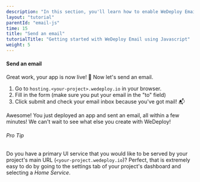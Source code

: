 ```yaml
---
description: "In this section, you'll learn how to enable WeDeploy Email on your application."
layout: "tutorial"
parentId: "email-js"
time: 15
title: "Send an email"
tutorialTitle: "Getting started with WeDeploy Email using Javascript"
weight: 5
---
```


#### Send an email

Great work, your app is now live! 🚀 Now let's send an email.

1. Go to `hosting.<your-project>.wedeploy.io` in your browser.
2. Fill in the form (make sure you put your email in the "to" field)
3. Click submit and check your email inbox because you've got mail! 📬

Awesome! You just deployed an app and sent an email, all within a few minutes! We can't wait to see what else you create with WeDeploy! 


<aside>

###### <span class="icon-16-bullhorn"></span> Pro Tip

Do you have a primary UI service that you would like to be served by your project's main URL (`<your-project.wedeploy.io`)? Perfect, that is extremely easy to do by going to the settings tab of your project's dashboard and selecting a _Home Service_.

</aside>
